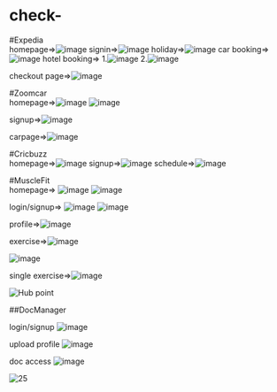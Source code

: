 # check-

#Expedia 
<br/>
homepage=>![image](https://user-images.githubusercontent.com/101388858/204294210-4a041020-fe18-4041-aa28-40b1dee1eaa1.png)
signin=>![image](https://user-images.githubusercontent.com/101388858/204294844-c131f55c-cea3-4f40-b691-10e8f04983a8.png)
holiday=>![image](https://user-images.githubusercontent.com/101388858/204295251-afce1657-dfd2-4b7d-a9f5-12b830940075.png)
car booking=>![image](https://user-images.githubusercontent.com/101388858/204295638-574e9b12-fed2-46d1-b2f7-32ac51911198.png)
hotel booking=>
1.![image](https://user-images.githubusercontent.com/101388858/204296083-3c3beb05-5851-4581-aa32-ffce6aa83ca8.png)
2.![image](https://user-images.githubusercontent.com/101388858/204296384-cd9a1dc1-2465-490a-8fb1-c44ec1ac3c0a.png)

checkout page=>![image](https://user-images.githubusercontent.com/101388858/204296746-92c2a5ac-614a-4202-9c91-0a818956b15c.png)

#Zoomcar
<br/>
homepage=>![image](https://user-images.githubusercontent.com/101388858/204299970-10874332-a108-4961-a1b5-3da650469029.png)
![image](https://user-images.githubusercontent.com/101388858/204304094-10dba6b1-5cfe-4890-9606-622fc885a228.png)

signup=>![image](https://user-images.githubusercontent.com/101388858/204300384-2e8e71a7-d966-42d2-be51-ec367f3392ad.png)

carpage=>![image](https://user-images.githubusercontent.com/101388858/204306024-4a5050e8-ff73-4ba6-ab39-4e2d8cd0ce8a.png)

#Cricbuzz
<br/>
homepage=>![image](https://user-images.githubusercontent.com/101388858/204307569-89713186-933b-4317-9098-326ff20db68a.png)
signup=>![image](https://user-images.githubusercontent.com/101388858/204308040-d64b733b-9124-4820-8b4c-59c1881a7ac5.png)
schedule=>![image](https://user-images.githubusercontent.com/101388858/204308503-74e79c2c-a938-411e-afd4-a345e86cfcd1.png)

#MuscleFit
<br/>
homepage=> ![image](https://user-images.githubusercontent.com/101388858/205923770-781ef26a-262d-4f55-a6e6-5aa1103b428d.png)
![image](https://user-images.githubusercontent.com/101388858/205924101-33f26326-3164-46ca-9a3a-5469eeac12d2.png)

login/signup=> ![image](https://user-images.githubusercontent.com/101388858/205924307-aaa8258e-8651-4468-82c9-3763b1b4978e.png)
![image](https://user-images.githubusercontent.com/101388858/205924813-11b6d591-cb6d-4a4e-a68a-68eff93fd0e7.png)

profile=>![image](https://user-images.githubusercontent.com/101388858/205925225-66701a1f-de11-478b-89d7-6456473e09a8.png)

exercise=>![image](https://user-images.githubusercontent.com/101388858/205925656-153ce87f-456e-4137-bd46-6497c9264f4f.png)

![image](https://user-images.githubusercontent.com/101388858/205926007-ba08db09-7d08-4ec5-b3a1-5f2b597b0647.png)

single exercise=>![image](https://user-images.githubusercontent.com/101388858/205926945-7f62e243-bd49-41d3-b816-f2ac53c45dac.png)

![Hub point](https://user-images.githubusercontent.com/101388858/208071519-6c0ed1b3-e686-46c8-9048-aa1eec2deb0e.png)



##DocManager

login/signup
![image](https://user-images.githubusercontent.com/101388858/219855243-e034b4cc-08fb-4510-9941-fbb84dd34ef3.png)

upload profile
![image](https://user-images.githubusercontent.com/101388858/219855282-96bdbd02-3235-4ff1-87cf-e8deb5cdc683.png)

doc access
![image](https://user-images.githubusercontent.com/101388858/219855331-7910516d-082b-4365-bd29-e6bb4aca8f78.png)

![25](https://github.com/user-attachments/assets/4d62b146-40e1-415c-868b-4a1cf2e114dc)




